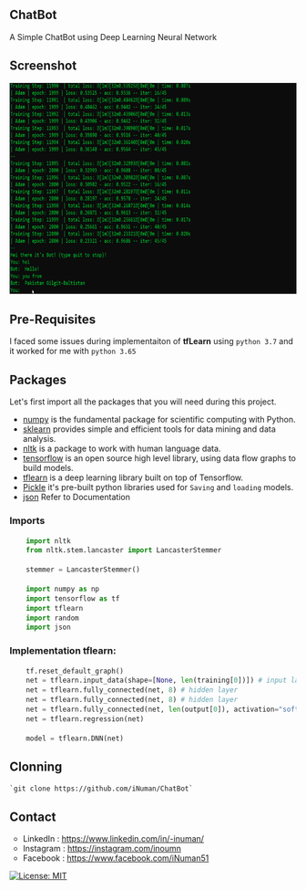 ## ChatBot
A Simple ChatBot using Deep Learning Neural Network

## Screenshot
<p align="center">
  <img src="https://github.com/iNuman/ChatBot/blob/master/ChatBot.gif" width="900" height="370">
</p>

## Pre-Requisites
I faced some issues during implementaiton of **tfLearn** using `python 3.7` and it worked for me with `python 3.65`
## Packages

Let's first import all the packages that you will need during this project.
- [numpy](https://www.numpy.org/) is the fundamental package for scientific computing with Python.
- [sklearn](http://scikit-learn.org/stable/) provides simple and efficient tools for data mining and data analysis. 
- [nltk](https://www.nltk.org/) is a package to work with human language data.
- [tensorflow](https://www.tensorflow.org/) is an open source high level library, using data flow graphs to build models.
- [tflearn](http://tflearn.org/) is a deep learning library built on top of Tensorflow.
- [Pickle](https://docs.python.org/3/library/pickle.html) it's pre-built python libraries used for `Saving` and `loading` models.
- [json](https://docs.python.org/2/library/json.html) Refer to Documentation

### Imports

```python
    import nltk
    from nltk.stem.lancaster import LancasterStemmer

    stemmer = LancasterStemmer()

    import numpy as np
    import tensorflow as tf
    import tflearn
    import random
    import json
```


### Implementation tflearn:
```python
    tf.reset_default_graph()
    net = tflearn.input_data(shape=[None, len(training[0])]) # input layer, 
    net = tflearn.fully_connected(net, 8) # hidden layer
    net = tflearn.fully_connected(net, 8) # hidden layer
    net = tflearn.fully_connected(net, len(output[0]), activation="softmax") # activation function along with output
    net = tflearn.regression(net)

    model = tflearn.DNN(net)
```

## Clonning
    `git clone https://github.com/iNuman/ChatBot`

## Contact
<p align="left">
<ul style="list-style-type:circle;">
  <li>LinkedIn  : <a href="https://www.linkedin.com/in/-inuman/">https://www.linkedin.com/in/-inuman/</a>
  <li>Instagram : <a href="https://instagram.com/inoumn">https://instagram.com/inoumn</a></li>
  <li>Facebook  : <a href="https://www.facebook.com/iNuman51">https://www.facebook.com/iNuman51</a></li>
</ul></p>


[![License: MIT](https://img.shields.io/badge/License-MIT-yellow.svg)](https://github.com/iNuman/ChatBot/blob/master/LICENSE.md)

